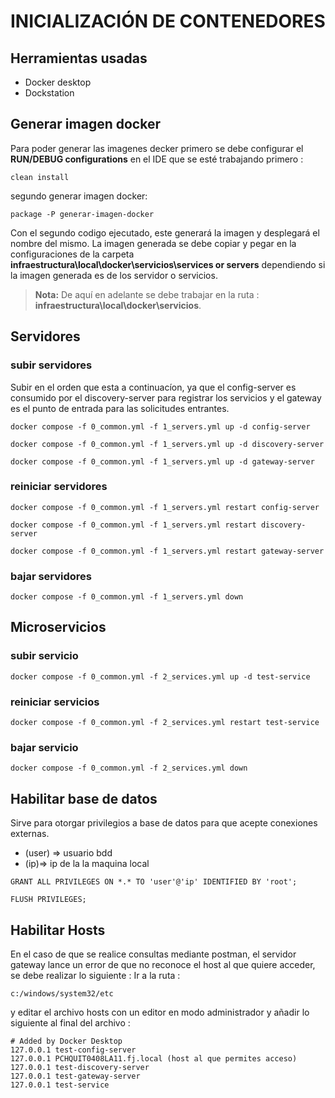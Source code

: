 # INICIALIZACIÓN DE CONTENEDORES

## Herramientas usadas
- Docker desktop
-  Dockstation 

## Generar imagen docker
Para poder generar las imagenes decker primero se debe configurar el **RUN/DEBUG configurations** en el IDE que se esté trabajando primero :
```
clean install
```
segundo generar imagen docker:
```
package -P generar-imagen-docker
```
Con el segundo codigo ejecutado, este generará la imagen y desplegará el nombre del mismo.
La imagen generada se debe copiar y pegar en la configuraciones de la carpeta  **infraestructura\local\docker\servicios\services or servers**
dependiendo si la imagen generada es de los servidor o servicios.

> **Nota:** De aquí en adelante se debe trabajar en la ruta : **infraestructura\local\docker\servicios**.

## Servidores

### subir servidores
Subir en el orden que esta a continuacíon, ya que el config-server es consumido por el discovery-server para registrar los servicios y el gateway es el punto de entrada para las solicitudes entrantes.
```
docker compose -f 0_common.yml -f 1_servers.yml up -d config-server
```
```
docker compose -f 0_common.yml -f 1_servers.yml up -d discovery-server
```
```
docker compose -f 0_common.yml -f 1_servers.yml up -d gateway-server
```
### reiniciar servidores
```
docker compose -f 0_common.yml -f 1_servers.yml restart config-server
```
```
docker compose -f 0_common.yml -f 1_servers.yml restart discovery-server
```
```
docker compose -f 0_common.yml -f 1_servers.yml restart gateway-server
```
### bajar servidores
```
docker compose -f 0_common.yml -f 1_servers.yml down
```

## Microservicios

### subir servicio
```
docker compose -f 0_common.yml -f 2_services.yml up -d test-service
```
### reiniciar servicios
```
docker compose -f 0_common.yml -f 2_services.yml restart test-service
```
### bajar servicio
```
docker compose -f 0_common.yml -f 2_services.yml down
```
## Habilitar base de datos
Sirve para otorgar privilegios a base de datos para que acepte conexiones externas.
- (user) => usuario bdd
- (ip)=> ip de la la maquina local
```
GRANT ALL PRIVILEGES ON *.* TO 'user'@'ip' IDENTIFIED BY 'root';

FLUSH PRIVILEGES;
```
 ## Habilitar Hosts
 En el caso de que se realice consultas mediante postman, el servidor gateway lance un error de que no reconoce el host al que quiere acceder, se debe realizar lo siguiente : 
 Ir a la ruta : 
 ```
 c:/windows/system32/etc
 ```
  y editar el archivo hosts con un editor en modo administrador
 y añadir lo siguiente al final del archivo :
  ```
 # Added by Docker Desktop
127.0.0.1 test-config-server
127.0.0.1 PCHQUIT0408LA11.fj.local (host al que permites acceso)
127.0.0.1 test-discovery-server
127.0.0.1 test-gateway-server
127.0.0.1 test-service 
  ```
